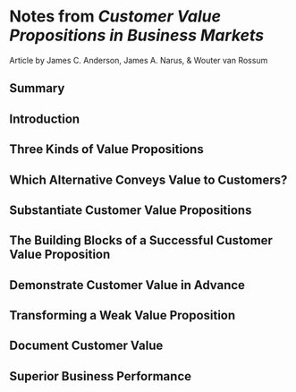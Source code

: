 # Notes from *Customer Value Propositions in Business Markets* #
Article by James C. Anderson, James A. Narus, & Wouter van Rossum

## Summary ##

## Introduction ##

## Three Kinds of Value Propositions ##

## Which Alternative Conveys Value to Customers? ##

## Substantiate Customer Value Propositions ##

## The Building Blocks of a Successful Customer Value Proposition ##

## Demonstrate Customer Value in Advance ##

## Transforming a Weak Value Proposition ##

## Document Customer Value ##

## Superior Business Performance ##
